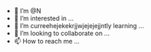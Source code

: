 - 👋  I’m @N
- 👀 I’m interested in ...
- 🌱 I’m curreehejekekrjjwjejejejjntly learning ...
- 💞️ I’m looking to collaborate on ...
- 📫 How to reach me ...

<!---
Nikshith2/Nikshith2 is a ✨ special ✨ repository because its `README.md` (this file) appears on your GitHub profile.
You can click the Preview link to take a look a
hshshsjsjjd
